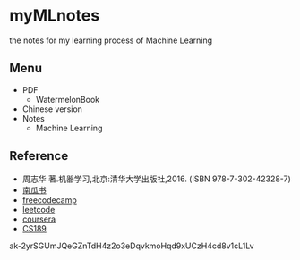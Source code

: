 # myMLnotes
the notes for my learning process of Machine Learning 

## Menu

- PDF
  - WatermelonBook
- Chinese version
- Notes
  - Machine Learning

## Reference

- 周志华 著.机器学习,北京:清华大学出版社,2016. (ISBN 978-7-302-42328-7) 
- [南瓜书](https://github.com/datawhalechina/pumpkin-book)
- [freecodecamp](https://www.freecodecamp.org/learn/machine-learning-with-python/)
- [leetcode](https://leetcode.com/explore/learn/card/machine-learning-101/)
- [coursera](https://www.coursera.org/learn/machine-learning)
- [CS189](https://eecs189.org/)

ak-2yrSGUmJQeGZnTdH4z2o3eDqvkmoHqd9xUCzH4cd8v1cL1Lv
